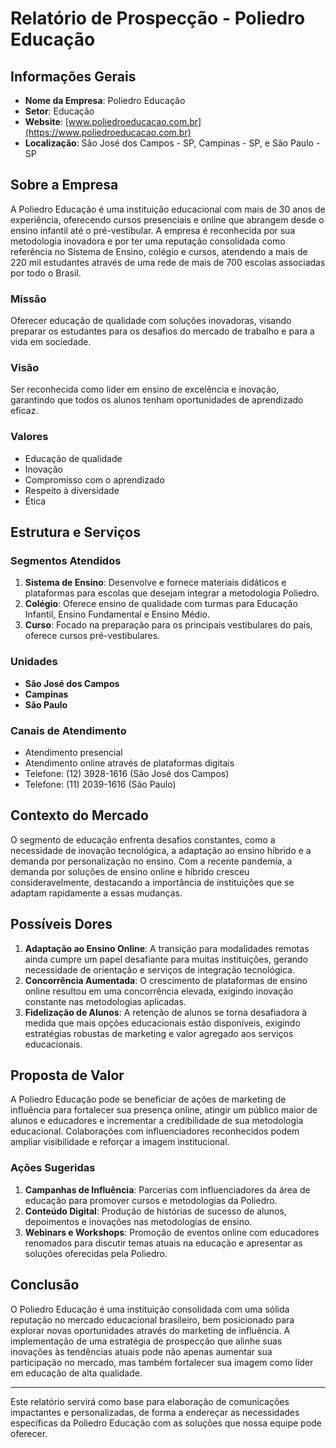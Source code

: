 # Relatório de Prospecção - Poliedro Educação

## Informações Gerais
- **Nome da Empresa**: Poliedro Educação  
- **Setor**: Educação  
- **Website**: [www.poliedroeducacao.com.br](https://www.poliedroeducacao.com.br)  
- **Localização**: São José dos Campos - SP, Campinas - SP, e São Paulo - SP  

## Sobre a Empresa
A Poliedro Educação é uma instituição educacional com mais de 30 anos de experiência, oferecendo cursos presenciais e online que abrangem desde o ensino infantil até o pré-vestibular. A empresa é reconhecida por sua metodologia inovadora e por ter uma reputação consolidada como referência no Sistema de Ensino, colégio e cursos, atendendo a mais de 220 mil estudantes através de uma rede de mais de 700 escolas associadas por todo o Brasil.

### Missão
Oferecer educação de qualidade com soluções inovadoras, visando preparar os estudantes para os desafios do mercado de trabalho e para a vida em sociedade.

### Visão
Ser reconhecida como líder em ensino de excelência e inovação, garantindo que todos os alunos tenham oportunidades de aprendizado eficaz.

### Valores
- Educação de qualidade
- Inovação
- Compromisso com o aprendizado
- Respeito à diversidade
- Ética

## Estrutura e Serviços
### Segmentos Atendidos
1. **Sistema de Ensino**: Desenvolve e fornece materiais didáticos e plataformas para escolas que desejam integrar a metodologia Poliedro.
2. **Colégio**: Oferece ensino de qualidade com turmas para Educação Infantil, Ensino Fundamental e Ensino Médio.
3. **Curso**: Focado na preparação para os principais vestibulares do país, oferece cursos pré-vestibulares.

### Unidades
- **São José dos Campos**
- **Campinas**
- **São Paulo**

### Canais de Atendimento
- Atendimento presencial
- Atendimento online através de plataformas digitais
- Telefone: (12) 3928-1616 (São José dos Campos)
- Telefone: (11) 2039-1616 (São Paulo)

## Contexto do Mercado
O segmento de educação enfrenta desafios constantes, como a necessidade de inovação tecnológica, a adaptação ao ensino híbrido e a demanda por personalização no ensino. Com a recente pandemia, a demanda por soluções de ensino online e híbrido cresceu consideravelmente, destacando a importância de instituições que se adaptam rapidamente a essas mudanças.

## Possíveis Dores
1. **Adaptação ao Ensino Online**: A transição para modalidades remotas ainda cumpre um papel desafiante para muitas instituições, gerando necessidade de orientação e serviços de integração tecnológica.
2. **Concorrência Aumentada**: O crescimento de plataformas de ensino online resultou em uma concorrência elevada, exigindo inovação constante nas metodologias aplicadas.
3. **Fidelização de Alunos**: A retenção de alunos se torna desafiadora à medida que mais opções educacionais estão disponíveis, exigindo estratégias robustas de marketing e valor agregado aos serviços educacionais.

## Proposta de Valor
A Poliedro Educação pode se beneficiar de ações de marketing de influência para fortalecer sua presença online, atingir um público maior de alunos e educadores e incrementar a credibilidade de sua metodologia educacional. Colaborações com influenciadores reconhecidos podem ampliar visibilidade e reforçar a imagem institucional.

### Ações Sugeridas
1. **Campanhas de Influência**: Parcerias com influenciadores da área de educação para promover cursos e metodologias da Poliedro.
2. **Conteúdo Digital**: Produção de histórias de sucesso de alunos, depoimentos e inovações nas metodologias de ensino.
3. **Webinars e Workshops**: Promoção de eventos online com educadores renomados para discutir temas atuais na educação e apresentar as soluções oferecidas pela Poliedro.

## Conclusão
O Poliedro Educação é uma instituição consolidada com uma sólida reputação no mercado educacional brasileiro, bem posicionado para explorar novas oportunidades através do marketing de influência. A implementação de uma estratégia de prospecção que alinhe suas inovações às tendências atuais pode não apenas aumentar sua participação no mercado, mas também fortalecer sua imagem como líder em educação de alta qualidade.

---

Este relatório servirá como base para elaboração de comunicações impactantes e personalizadas, de forma a endereçar as necessidades específicas da Poliedro Educação com as soluções que nossa equipe pode oferecer.
